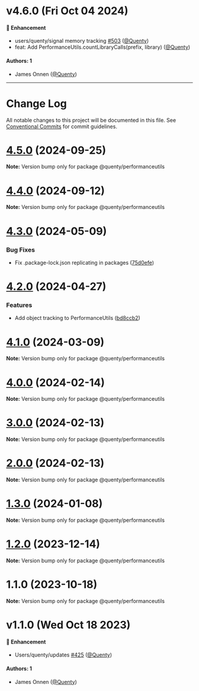# v4.6.0 (Fri Oct 04 2024)

#### 🚀 Enhancement

- users/quenty/signal memory tracking [#503](https://github.com/Quenty/NevermoreEngine/pull/503) ([@Quenty](https://github.com/Quenty))
- feat: Add PerformanceUtils.countLibraryCalls(prefix, library) ([@Quenty](https://github.com/Quenty))

#### Authors: 1

- James Onnen ([@Quenty](https://github.com/Quenty))

---

# Change Log

All notable changes to this project will be documented in this file.
See [Conventional Commits](https://conventionalcommits.org) for commit guidelines.

# [4.5.0](https://github.com/Quenty/NevermoreEngine/compare/@quenty/performanceutils@4.4.0...@quenty/performanceutils@4.5.0) (2024-09-25)

**Note:** Version bump only for package @quenty/performanceutils





# [4.4.0](https://github.com/Quenty/NevermoreEngine/compare/@quenty/performanceutils@4.3.0...@quenty/performanceutils@4.4.0) (2024-09-12)

**Note:** Version bump only for package @quenty/performanceutils





# [4.3.0](https://github.com/Quenty/NevermoreEngine/compare/@quenty/performanceutils@4.2.0...@quenty/performanceutils@4.3.0) (2024-05-09)


### Bug Fixes

* Fix .package-lock.json replicating in packages ([75d0efe](https://github.com/Quenty/NevermoreEngine/commit/75d0efeef239f221d93352af71a5b3e930ec23c5))





# [4.2.0](https://github.com/Quenty/NevermoreEngine/compare/@quenty/performanceutils@4.1.0...@quenty/performanceutils@4.2.0) (2024-04-27)


### Features

* Add object tracking to PerformanceUtils ([bd8ccb2](https://github.com/Quenty/NevermoreEngine/commit/bd8ccb21142b79d39e8abd8ae27e73a8596de912))





# [4.1.0](https://github.com/Quenty/NevermoreEngine/compare/@quenty/performanceutils@4.0.0...@quenty/performanceutils@4.1.0) (2024-03-09)

**Note:** Version bump only for package @quenty/performanceutils





# [4.0.0](https://github.com/Quenty/NevermoreEngine/compare/@quenty/performanceutils@3.0.0...@quenty/performanceutils@4.0.0) (2024-02-14)

**Note:** Version bump only for package @quenty/performanceutils





# [3.0.0](https://github.com/Quenty/NevermoreEngine/compare/@quenty/performanceutils@2.0.0...@quenty/performanceutils@3.0.0) (2024-02-13)

**Note:** Version bump only for package @quenty/performanceutils





# [2.0.0](https://github.com/Quenty/NevermoreEngine/compare/@quenty/performanceutils@1.3.0...@quenty/performanceutils@2.0.0) (2024-02-13)

**Note:** Version bump only for package @quenty/performanceutils





# [1.3.0](https://github.com/Quenty/NevermoreEngine/compare/@quenty/performanceutils@1.2.0...@quenty/performanceutils@1.3.0) (2024-01-08)

**Note:** Version bump only for package @quenty/performanceutils





# [1.2.0](https://github.com/Quenty/NevermoreEngine/compare/@quenty/performanceutils@1.1.0...@quenty/performanceutils@1.2.0) (2023-12-14)

**Note:** Version bump only for package @quenty/performanceutils





# 1.1.0 (2023-10-18)

**Note:** Version bump only for package @quenty/performanceutils





# v1.1.0 (Wed Oct 18 2023)

#### 🚀 Enhancement

- Users/quenty/updates [#425](https://github.com/Quenty/NevermoreEngine/pull/425) ([@Quenty](https://github.com/Quenty))

#### Authors: 1

- James Onnen ([@Quenty](https://github.com/Quenty))
